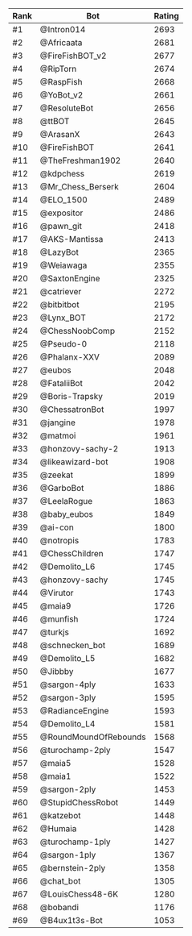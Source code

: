 Rank|Bot|Rating
---|---|---
#1|@Intron014|2693
#2|@Africaata|2681
#3|@FireFishBOT_v2|2677
#4|@RipTorn|2674
#5|@RaspFish|2668
#6|@YoBot_v2|2661
#7|@ResoluteBot|2656
#8|@ttBOT|2645
#9|@ArasanX|2643
#10|@FireFishBOT|2641
#11|@TheFreshman1902|2640
#12|@kdpchess|2619
#13|@Mr_Chess_Berserk|2604
#14|@ELO_1500|2489
#15|@expositor|2486
#16|@pawn_git|2418
#17|@AKS-Mantissa|2413
#18|@LazyBot|2365
#19|@Weiawaga|2355
#20|@SaxtonEngine|2325
#21|@catriever|2272
#22|@bitbitbot|2195
#23|@Lynx_BOT|2172
#24|@ChessNoobComp|2152
#25|@Pseudo-0|2118
#26|@Phalanx-XXV|2089
#27|@eubos|2048
#28|@FataliiBot|2042
#29|@Boris-Trapsky|2019
#30|@ChessatronBot|1997
#31|@jangine|1978
#32|@matmoi|1961
#33|@honzovy-sachy-2|1913
#34|@likeawizard-bot|1908
#35|@zeekat|1899
#36|@GarboBot|1886
#37|@LeelaRogue|1863
#38|@baby_eubos|1849
#39|@ai-con|1800
#40|@notropis|1783
#41|@ChessChildren|1747
#42|@Demolito_L6|1745
#43|@honzovy-sachy|1745
#44|@Virutor|1743
#45|@maia9|1726
#46|@munfish|1724
#47|@turkjs|1692
#48|@schnecken_bot|1689
#49|@Demolito_L5|1682
#50|@Jibbby|1677
#51|@sargon-4ply|1633
#52|@sargon-3ply|1595
#53|@RadianceEngine|1593
#54|@Demolito_L4|1581
#55|@RoundMoundOfRebounds|1568
#56|@turochamp-2ply|1547
#57|@maia5|1528
#58|@maia1|1522
#59|@sargon-2ply|1453
#60|@StupidChessRobot|1449
#61|@katzebot|1448
#62|@Humaia|1428
#63|@turochamp-1ply|1427
#64|@sargon-1ply|1367
#65|@bernstein-2ply|1358
#66|@chat_bot|1305
#67|@LouisChess48-6K|1280
#68|@bobandi|1176
#69|@B4ux1t3s-Bot|1053
